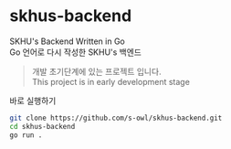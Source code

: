 # skhus-backend
SKHU's Backend Written in Go  
Go 언어로 다시 작성한 SKHU's 백엔드

> 개발 초기단계에 있는 프로젝트 입니다.  
> This project is in early development stage

바로 실행하기
```bash
git clone https://github.com/s-owl/skhus-backend.git
cd skhus-backend
go run .
```